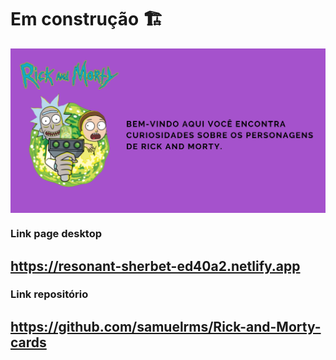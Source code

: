 # Em construção 🏗
<img align="center" src="banner.png">

### Link page desktop

## https://resonant-sherbet-ed40a2.netlify.app

### Link repositório

## https://github.com/samuelrms/Rick-and-Morty-cards
